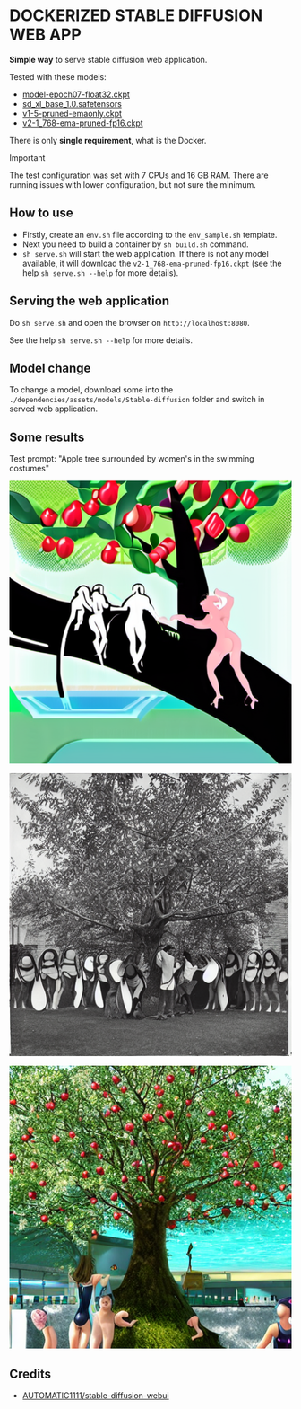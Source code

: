 # DOCKERIZED STABLE DIFFUSION WEB APP

**Simple way** to serve stable diffusion web application.

Tested with these models:

- [model-epoch07-float32.ckpt](https://huggingface.co/hakurei/waifu-diffusion-v1-3)
- [sd_xl_base_1.0.safetensors](https://huggingface.co/wangqyqq/sd_xl_base_1.0_inpainting_0.1.safetensors)
- [v1-5-pruned-emaonly.ckpt](https://huggingface.co/LarryAIDraw/v1-5-pruned-emaonly)
- [v2-1_768-ema-pruned-fp16.ckpt](https://huggingface.co/stabilityai/stable-diffusion-2-1)

There is only **single requirement**, what is the Docker.

> [!IMPORTANT]
> The test configuration was set with 7 CPUs and 16 GB RAM.
> There are running issues with lower configuration, but not sure the minimum.

## How to use

- Firstly, create an `env.sh` file according to the `env_sample.sh` template.
- Next you need to build a container by `sh build.sh` command.
- `sh serve.sh` will start the web application. If there is not any model available, it will download the `v2-1_768-ema-pruned-fp16.ckpt` (see the help `sh serve.sh --help` for more details).

## Serving the web application

Do `sh serve.sh` and open the browser on `http://localhost:8080`.

See the help `sh serve.sh --help` for more details.

## Model change

To change a model, download some into the `./dependencies/assets/models/Stable-diffusion` folder and switch in served web application.

## Some results

Test prompt: "Apple tree surrounded by women's in the swimming costumes"

![Generated image sample 3](./generated/00000-2687079802.png?raw=true "Image of the `sd_xl_base_1.0.safetensors`")

![Generated image sample 1](./generated/00000-561566944.png?raw=true "Image of the `v1-5-pruned-emaonly.ckpt`")

![Generated image sample 2](./generated/00000-2010975715.png?raw=true "Image of the `model-epoch07-float32.ckpt `")

## Credits

- [AUTOMATIC1111/stable-diffusion-webui](https://github.com/AUTOMATIC1111/stable-diffusion-webui.git)
